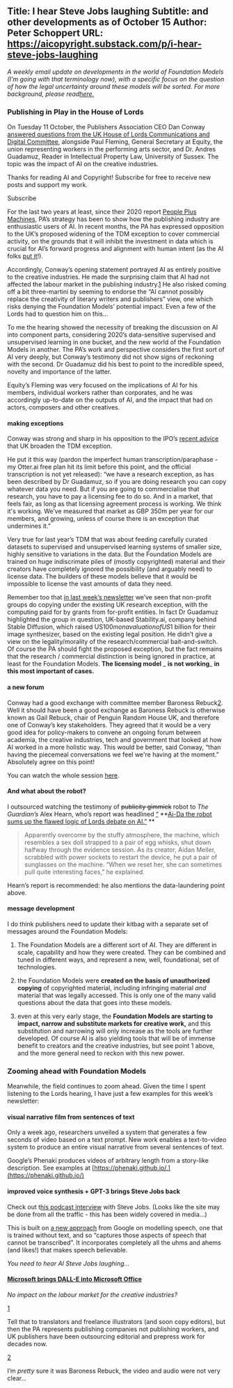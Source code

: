 Title: I hear Steve Jobs laughing
Subtitle: and other developments as of October 15
Author: Peter Schoppert
URL: https://aicopyright.substack.com/p/i-hear-steve-jobs-laughing
---
_A weekly email update on developments in the world of Foundation Models (I’m going with that terminology now), with a specific focus on the question of how the legal uncertainty around these models will be sorted. For more background, please read[here.](https://aicopyright.substack.com/about)_

### Publishing in Play in the House of Lords 

On Tuesday 11 October, the Publishers Association CEO Dan Conway [answered questions from the UK House of Lords Communications and Digital Committee](https://parliamentlive.tv/event/index/36ce838f-eb8d-4a47-91d2-9d20eb1d2180), alongside Paul Fleming, General Secretary at Equity, the union representing workers in the performing arts sector, and Dr. Andres Guadamuz, Reader in Intellectual Property Law, University of Sussex. The topic was the impact of AI on the creative industries.

Thanks for reading AI and Copyright! Subscribe for free to receive new posts and support my work.

Subscribe

For the last two years at least, since their 2020 report [People Plus Machines](https://publishers-association.shorthandstories.com/people-plus-machines/index.html), PA’s strategy has been to show how the publishing industry are enthusiastic users of AI. In recent months, the PA has expressed opposition to the UK’s proposed widening of the TDM exception to cover commercial activity, on the grounds that it will inhibit the investment in data which is crucial for AI’s forward progress and alignment with human intent (as the AI folks [put it](https://arxiv.org/abs/2203.02155)!). 

Accordingly, Conway’s opening statement portrayed AI as entirely positive to the creative industries. He made the surprising claim that AI had not affected the labour market in the publishing industry.[1](https://aicopyright.substack.com/p/i-hear-steve-jobs-laughing#footnote-1-78576991) He also risked coming off a bit three-martini by seeming to endorse the “AI cannot possibly replace the creativity of literary writers and publishers” view, one which risks denying the Foundation Models’ potential impact. Even a few of the Lords had to question him on this…

To me the hearing showed the necessity of breaking the discussion on AI into component parts, considering 2020’s data-sensitive supervised and unsupervised learning in one bucket, and the new world of the Foundation Models in another. The PA’s work and perspective considers the first sort of AI very deeply, but Conway’s testimony did not show signs of reckoning with the second. Dr Guadamuz did his best to point to the incredible speed, novelty and importance of the latter.

Equity’s Fleming was very focused on the implications of AI for his members, individual workers rather than corporates, and he was accordingly up-to-date on the outputs of AI, and the impact that had on actors, composers and other creatives. 

#### making exceptions

Conway was strong and sharp in his opposition to the IPO’s [recent advice](https://www.gov.uk/government/consultations/artificial-intelligence-and-ip-copyright-and-patents/outcome/artificial-intelligence-and-intellectual-property-copyright-and-patents-government-response-to-consultation) that UK broaden the TDM exception. 

He put it this way (pardon the imperfect human transcription/paraphase - my Otter.ai free plan hit its limit before this point, and the official transcription is not yet released): “we have a research exception, as has been described by Dr Guadamuz, so if you are doing research you can copy whatever data you need. But if you are going to commercialise that research, you have to pay a licensing fee to do so. And in a market, that feels fair, as long as that licensing agreement process is working. We think it's working. We’ve measured that market as GBP 350m per year for our members, and growing, unless of course there is an exception that undermines it.”

Very true for last year’s TDM that was about feeding carefully curated datasets to supervised and unsupervised learning systems of smaller size, highly sensitive to variations in the data. But the Foundation Models are trained on huge indiscrimate piles of (mostly copyrighted) material and their creators have completely ignored the possibility (and arguably need) to license data. The builders of these models believe that it would be impossible to license the vast amounts of data they need. 

Remember too that [in last week’s newsletter](https://aicopyright.substack.com/p/how-big-tech-is-exploiting-existing) we’ve seen that non-profit groups do copying under the existing UK research exception, with the computing paid for by grants from for-profit entities. In fact Dr Guadamuz highlighted the group in question, UK-based Stability.ai, company behind Stable Diffusion, which raised US$100m on a valuation of US$1 billion for their image synthesizer, based on the existing legal position. He didn’t give a view on the legality/morality of the research/commercial bait-and-switch. Of course the PA should fight the proposed exception, but the fact remains that the research / commercial distinction is being ignored in practice, at least for the Foundation Models. **The licensing model** _ **is not working**_ **in this most important of cases.**

#### a new forum

Conway had a good exchange with committee member Baroness Rebuck[2](https://aicopyright.substack.com/p/i-hear-steve-jobs-laughing#footnote-2-78576991). Well it should have been a good exchange as Baroness Rebuck is otherwise known as Gail Rebuck, chair of Penguin Random House UK, and therefore one of Conway’s key stakeholders. They agreed that it would be a very good idea for policy-makers to convene an ongoing forum between academia, the creative industries, tech and government that looked at how AI worked in a more holistic way. This would be better, said Conway, “than having the piecemeal conversations we feel we're having at the moment.” Absolutely agree on this point! 

You can watch the whole session [here](https://parliamentlive.tv/event/index/36ce838f-eb8d-4a47-91d2-9d20eb1d2180). 

#### And what about the robot?

I outsourced watching the testimony of ~~publicity gimmick~~ robot to _The Guardian’s_ Alex Hearn, who’s report was headlined [“](https://www.theguardian.com/technology/2022/oct/14/ai-da-robot-sums-up-flawed-logic-lords-debate-ai) **[Ai-Da the robot sums up the flawed logic of Lords debate on AI.”](https://www.theguardian.com/technology/2022/oct/14/ai-da-robot-sums-up-flawed-logic-lords-debate-ai) **

> Apparently overcome by the stuffy atmosphere, the machine, which resembles a sex doll strapped to a pair of egg whisks, shut down halfway through the evidence session. As its creator, Aidan Meller, scrabbled with power sockets to restart the device, he put a pair of sunglasses on the machine. “When we reset her, she can sometimes pull quite interesting faces,” he explained.

Hearn’s report is recommended: he also mentions the data-laundering point above.

#### message development

I do think publishers need to update their kitbag with a separate set of messages around the Foundation Models:

  1. The Foundation Models are a different sort of AI. They are different in scale, capability and how they were created. They can be combined and tuned in different ways, and represent a new, well, foundational, set of technologies. 

  2. the Foundation Models were **created on the basis of unauthorized copying** of copyrighted material, including infringing material _and_ material that was legally accessed. This is only one of the many valid questions about the data that goes into these models.

  3. even at this very early stage, the **Foundation Models are starting to impact, narrow and substitute markets for creative work,** and this substitution and narrowing will only increase as the tools are further developed. Of course AI is also yielding tools that will be of immense benefit to creators and the creative industries, but see point 1 above, and the more general need to reckon with this new power.




### Zooming ahead with Foundation Models

Meanwhile, the field continues to zoom ahead. Given the time I spent listening to the Lords hearing, I have just a few examples for this week’s newsletter:

#### visual narrative film from sentences of text

Only a week ago, researchers unveiled a system that generates a few seconds of video based on a text prompt. New work enables a text-to-video system to produce an entire visual narrative from several sentences of text.

Google’s Phenaki produces videos of arbitrary length from a story-like description. See examples at [https://phenaki.github.io/.](https://phenaki.github.io/)

#### improved voice synthesis + GPT-3 brings Steve Jobs back

Check out t[his podcast interview](https://podcast.ai/) with Steve Jobs. (Looks like the site may be done from all the traffic - this has been widely covered in media…)

This is built on [a new approach](http://ai.googleblog.com/2022/10/audiolm-language-modeling-approach-to.html) from Google on modelling speech, one that is trained without text, and so “captures those aspects of speech that cannot be transcribed”. It incorporates completely all the uhms and ahems (and likes!) that makes speech believable.

 _You need to hear AI Steve Jobs laughing…_

#### [Microsoft brings DALL-E into Microsoft Office](https://www.theverge.com/2022/10/12/23400270/ai-generated-art-dall-e-microsoft-designer-app-office-365-suite)

 _No impact on the labour market for the creative industries?_

[1](https://aicopyright.substack.com/p/i-hear-steve-jobs-laughing#footnote-anchor-1-78576991)

Tell that to translators and freelance illustrators (and soon copy editors), but then the PA represents publishing companies not publishing workers, and UK publishers have been outsourcing editorial and prepress work for decades now. 

[2](https://aicopyright.substack.com/p/i-hear-steve-jobs-laughing#footnote-anchor-2-78576991)

I’m _pretty_ sure it was Baroness Rebuck, the video and audio were not very clear…
